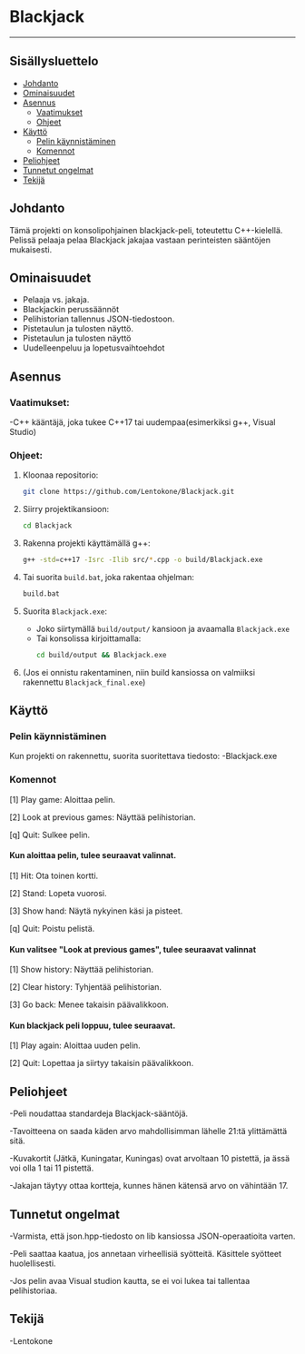 # Blackjack
--------------

## Sisällysluettelo
- [Johdanto](#johdanto)
- [Ominaisuudet](#ominaisuudet)
- [Asennus](#asennus)
  - [Vaatimukset](#vaatimukset)
  - [Ohjeet](#ohjeet)
- [Käyttö](#käyttö)
  - [Pelin käynnistäminen](#pelin-käynnistäminen)
  - [Komennot](#komennot)
- [Peliohjeet](#peliohjeet)
- [Tunnetut ongelmat](#tunnetut-ongelmat)
- [Tekijä](#tekijä)
## Johdanto

Tämä projekti on konsolipohjainen blackjack-peli, toteutettu C++-kielellä. Pelissä pelaaja pelaa Blackjack jakajaa vastaan perinteisten sääntöjen mukaisesti.

## Ominaisuudet
* Pelaaja vs. jakaja.
* Blackjackin perussäännöt
* Pelihistorian tallennus JSON-tiedostoon.
* Pistetaulun ja tulosten näyttö.
* Pistetaulun ja tulosten näyttö
* Uudelleenpeluu ja lopetusvaihtoehdot

## Asennus

### Vaatimukset:
-C++ kääntäjä, joka tukee C++17 tai uudempaa(esimerkiksi g++, Visual Studio)

### Ohjeet:
1. Kloonaa repositorio:
    ```sh
    git clone https://github.com/Lentokone/Blackjack.git
    ```

2. Siirry projektikansioon:
    ```sh
    cd Blackjack
    ```

3. Rakenna projekti käyttämällä g++:
    ```sh
    g++ -std=c++17 -Isrc -Ilib src/*.cpp -o build/Blackjack.exe
    ```

3. Tai suorita `build.bat`, joka rakentaa ohjelman:
    ```sh
    build.bat
    ```

4. Suorita `Blackjack.exe`:
    - Joko siirtymällä `build/output/` kansioon ja avaamalla `Blackjack.exe`
    - Tai konsolissa kirjoittamalla:
      ```sh
      cd build/output && Blackjack.exe
      ```

6. (Jos ei onnistu rakentaminen, niin build kansiossa on valmiiksi rakennettu `Blackjack_final.exe`)


## Käyttö

### Pelin käynnistäminen

Kun projekti on rakennettu, suorita suoritettava tiedosto:
-Blackjack.exe
### Komennot
[1] Play game: Aloittaa pelin.

[2] Look at previous games: Näyttää pelihistorian.

[q] Quit: Sulkee pelin.

#### Kun aloittaa pelin, tulee seuraavat valinnat.

[1] Hit: Ota toinen kortti.

[2] Stand: Lopeta vuorosi.

[3] Show hand: Näytä nykyinen käsi ja pisteet.

[q] Quit: Poistu pelistä.

#### Kun valitsee "Look at previous games", tulee seuraavat valinnat
[1] Show history: Näyttää pelihistorian.

[2] Clear history: Tyhjentää pelihistorian.

[3] Go back: Menee takaisin päävalikkoon.

#### Kun blackjack peli loppuu, tulee seuraavat.
[1] Play again: Aloittaa uuden pelin.

[2] Quit: Lopettaa ja siirtyy takaisin päävalikkoon.

## Peliohjeet
-Peli noudattaa standardeja Blackjack-sääntöjä.

-Tavoitteena on saada käden arvo mahdollisimman lähelle 21:tä ylittämättä sitä.

-Kuvakortit (Jätkä, Kuningatar, Kuningas) ovat arvoltaan 10 pistettä, ja ässä voi olla 1 tai 11 pistettä.

-Jakajan täytyy ottaa kortteja, kunnes hänen kätensä arvo on vähintään 17.

## Tunnetut ongelmat
-Varmista, että json.hpp-tiedosto on lib kansiossa JSON-operaatioita varten.

-Peli saattaa kaatua, jos annetaan virheellisiä syötteitä. Käsittele syötteet huolellisesti.

-Jos pelin avaa Visual studion kautta, se ei voi lukea tai tallentaa pelihistoriaa.

## Tekijä
-Lentokone